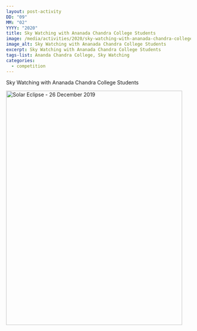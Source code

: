 ```yaml
---
layout: post-activity
DD: "09"
MM: "02"
YYYY: "2020"
title: Sky Watching with Ananada Chandra College Students
image: /media/activities/2020/sky-watching-with-ananada-chandra-college-students/sky-watching.jpg
image_alt: Sky Watching with Ananada Chandra College Students
excerpt: Sky Watching with Ananada Chandra College Students
tags-list: Ananda Chandra College, Sky Watching
categories:
  - competition
---
```

Sky Watching with Ananada Chandra College Students

<a data-flickr-embed="true" data-header="true" data-footer="true" href="https://www.flickr.com/photos/158536880@N07/albums/72157712369124266" title="Solar Eclipse - 26 December 2019"><img src="https://live.staticflickr.com/65535/49277984387_b2c2d5e8af_z.jpg" width="480" height="640" alt="Solar Eclipse - 26 December 2019"></a><script async src="//embedr.flickr.com/assets/client-code.js" charset="utf-8"></script>